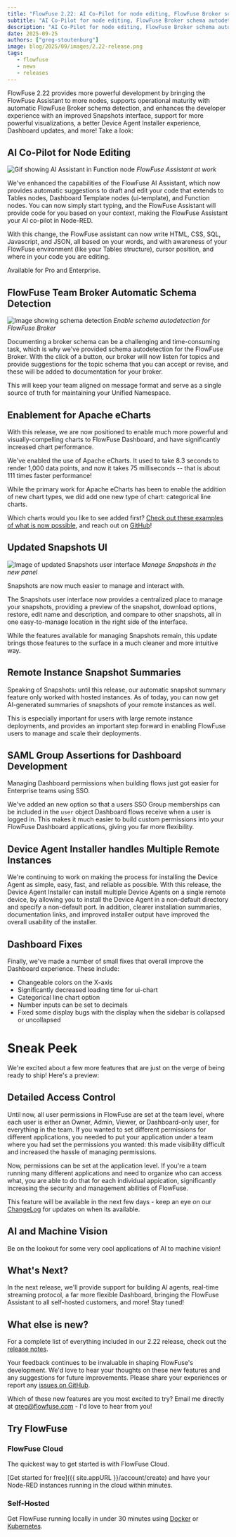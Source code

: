 ```yaml
---
title: "FlowFuse 2.22: AI Co-Pilot for node editing, FlowFuse Broker schema autodetection, Improved Snapshots Interface, eCharts enablement, and FlowFuse Dashboard Updates"
subtitle: "AI Co-Pilot for node editing, FlowFuse Broker schema autodetection, Improved Snapshots Interface, eCharts enablement, and FlowFuse Dashboard Updates"
description: "AI Co-Pilot for node editing, FlowFuse Broker schema autodetection, Improved Snapshots Interface, eCharts enablement, and FlowFuse Dashboard Updates"
date: 2025-09-25
authors: ["greg-stoutenburg"]
image: blog/2025/09/images/2.22-release.png
tags:
   - flowfuse
   - news
   - releases
---
```


FlowFuse 2.22 provides more powerful development by bringing the FlowFuse Assistant to more nodes, supports operational maturity with automatic FlowFuse Broker schema detection, and enhances the developer experience with an improved Snapshots interface, support for more powerful visualizations, a better Device Agent Installer experience, Dashboard updates, and more! Take a look:

<!--more-->

## AI Co-Pilot for Node Editing
![Gif showing AI Assistant in Function node](./images/inline-assist-function.gif)
_FlowFuse Assistant at work_

We've enhanced the capabilities of the FlowFuse AI Assistant, which now provides automatic suggestions to draft and edit your code that extends to Tables nodes, Dashboard Template nodes (ui-template), and Function nodes. You can now simply start typing, and the FlowFuse Assistant will provide code for you based on your context, making the FlowFuse Assistant your AI co-pilot in Node-RED.

With this change, the FlowFuse assistant can now write HTML, CSS, SQL, Javascript, and JSON, all based on your words, and with awareness of your FlowFuse environment (like your Tables structure), cursor position, and where in your code you are editing.

Available for Pro and Enterprise.

## FlowFuse Team Broker Automatic Schema Detection

![Image showing schema detection](./images/schema-autodetect.png)
_Enable schema autodetection for FlowFuse Broker_

Documenting a broker schema can be a challenging and time-consuming task, which is why we've provided schema autodetection for the FlowFuse Broker. With the click of a button, our broker will now listen for topics and provide suggestions for the topic schema that you can accept or revise, and these will be added to documentation for your broker.

This will keep your team aligned on message format and serve as a single source of truth for maintaining your Unified Namespace.

## Enablement for Apache eCharts

With this release, we are now positioned to enable much more powerful and visually-compelling charts to FlowFuse Dashboard, and have significantly increased chart performance.

We've enabled the use of Apache eCharts. It used to take 8.3 seconds to render 1,000 data points, and now it takes 75 milliseconds -- that is about 111 times faster performance!

While the primary work for Apache eCharts has been to enable the addition of new chart types, we did add one new type of chart: categorical line charts.

Which charts would you like to see added first? [Check out these examples of what is now possible](https://echarts.apache.org/examples/en/index.html), and reach out on [GitHub](https://github.com/flowfuse/node-red-dashboard)!

## Updated Snapshots UI
![Image of updated Snapshots user interface](./images/snapshots-ui.png)
_Manage Snapshots in the new panel_

Snapshots are now much easier to manage and interact with.

The Snapshots user interface now provides a centralized place to manage your snapshots, providing a preview of the snapshot, download options, restore, edit name and description, and compare to other snapshots, all in one easy-to-manage location in the right side of the interface.

While the features available for managing Snapshots remain, this update brings those features to the surface in a much cleaner and more intuitive way.

## Remote Instance Snapshot Summaries

Speaking of Snapshots: until this release, our automatic snapshot summary feature only worked with hosted instances. As of today, you can now get AI-generated summaries of snapshots of your remote instances as well.

This is especially important for users with large remote instance deployments, and provides an important step forward in enabling FlowFuse users to manage and scale their deployments.

## SAML Group Assertions for Dashboard Development

Managing Dashboard permissions when building flows just got easier for Enterprise teams using SSO.

We've added an new option so that a users SSO Group memberships can be included in the `user` object Dashboard flows receive when a user is logged in. This makes it much easier to build custom permissions into your FlowFuse Dashboard applications, giving you far more flexibility.

## Device Agent Installer handles Multiple Remote Instances

We're continuing to work on making the process for installing the Device Agent as simple, easy, fast, and reliable as possible. With this release, the Device Agent Installer can install multiple Device Agents on a single remote device, by allowing you to install the Device Agent in a non-default directory and specify a non-default port. In addition, clearer installation summaries, documentation links, and improved installer output have improved the overall usability of the installer.

## Dashboard Fixes

Finally, we've made a number of small fixes that overall improve the Dashboard experience. These include:
- Changeable colors on the X-axis
- Significantly decreased loading time for ui-chart
- Categorical line chart option
- Number inputs can be set to decimals
- Fixed some display bugs with the display when the sidebar is collapsed or uncollapsed

# Sneak Peek

We're excited about a few more features that are just on the verge of being ready to ship! Here's a preview:

## Detailed Access Control

Until now, all user permissions in FlowFuse are set at the team level, where each user is either an Owner, Admin, Viewer, or Dashboard-only user, for everything in the team. If you wanted to set different permissions for different applications, you needed to put your application under a team where you had set the permissions you wanted: this made visibility difficult and increased the hassle of managing permissions.

Now, permissions can be set at the application level. If you're a team running many different applications and need to organize who can access what, you are able to do that for each individual appication, significantly increasing the security and management abilities of FlowFuse.

This feature will be available in the next few days - keep an eye on our [ChangeLog](https://flowfuse.com/changelog/) for updates on when its available.

## AI and Machine Vision

Be on the lookout for some very cool applications of AI to machine vision! 

## What's Next?

In the next release, we'll provide support for building AI agents, real-time streaming protocol, a far more flexible Dashboard, bringing the FlowFuse Assistant to all self-hosted customers, and more! Stay tuned!

## What else is new?

For a complete list of everything included in our 2.22 release, check out the [release notes](https://github.com/FlowFuse/flowfuse/releases/tag/v2.22.0).

Your feedback continues to be invaluable in shaping FlowFuse's development. We'd love to hear your thoughts on these new features and any suggestions for future improvements. Please share your experiences or report any [issues on GitHub](https://github.com/FlowFuse/flowfuse/issues/new/choose).

Which of these new features are you most excited to try? Email me directly at greg@flowfuse.com - I'd love to hear from you!

## Try FlowFuse


### FlowFuse Cloud

The quickest way to get started is with FlowFuse Cloud.

[Get started for free]({{ site.appURL }}/account/create) and have your Node-RED instances running in the cloud within minutes.

### Self-Hosted

Get FlowFuse running locally in under 30 minutes using [Docker](/docs/install/docker/) or [Kubernetes](/docs/install/kubernetes/).
